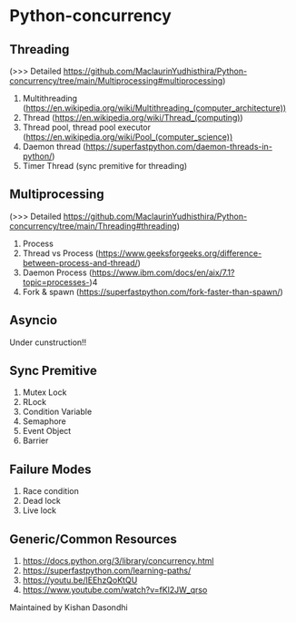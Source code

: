 # Python-concurrency

## Threading 
(>>> Detailed https://github.com/MaclaurinYudhisthira/Python-concurrency/tree/main/Multiprocessing#multiprocessing)
1. Multithreading (https://en.wikipedia.org/wiki/Multithreading_(computer_architecture))
2. Thread (https://en.wikipedia.org/wiki/Thread_(computing))
3. Thread pool, thread pool executor (https://en.wikipedia.org/wiki/Pool_(computer_science))
4. Daemon thread (https://superfastpython.com/daemon-threads-in-python/)
4. Timer Thread (sync premitive for threading)

## Multiprocessing 
(>>> Detailed https://github.com/MaclaurinYudhisthira/Python-concurrency/tree/main/Threading#threading)
1. Process
2. Thread vs Process (https://www.geeksforgeeks.org/difference-between-process-and-thread/)
3. Daemon Process (https://www.ibm.com/docs/en/aix/7.1?topic=processes-)4
4. Fork & spawn (https://superfastpython.com/fork-faster-than-spawn/)

## Asyncio
Under cunstruction!!

## Sync Premitive
1. Mutex Lock
2. RLock
3. Condition Variable
4. Semaphore
5. Event Object
7. Barrier

## Failure Modes
1. Race condition
2. Dead lock
3. Live lock

## Generic/Common Resources
1. https://docs.python.org/3/library/concurrency.html
2. https://superfastpython.com/learning-paths/
3. https://youtu.be/IEEhzQoKtQU
4. https://www.youtube.com/watch?v=fKl2JW_qrso

Maintained by Kishan Dasondhi
